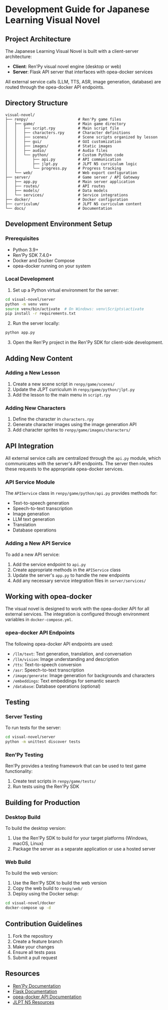 # Development Guide for Japanese Learning Visual Novel

## Project Architecture

The Japanese Learning Visual Novel is built with a client-server architecture:

- **Client**: Ren'Py visual novel engine (desktop or web)
- **Server**: Flask API server that interfaces with opea-docker services

All external service calls (LLM, TTS, ASR, image generation, database) are routed through the opea-docker API endpoints.

## Directory Structure

```
visual-novel/
├── renpy/                      # Ren'Py game files
│   ├── game/                   # Main game directory
│   │   ├── script.rpy          # Main script file
│   │   ├── characters.rpy      # Character definitions
│   │   ├── scenes/             # Scene scripts organized by lesson
│   │   ├── gui/                # GUI customization
│   │   ├── images/             # Static images
│   │   ├── audio/              # Audio files
│   │   └── python/             # Custom Python code
│   │       ├── api.py          # API communication
│   │       ├── jlpt.py         # JLPT N5 curriculum logic
│   │       └── progress.py     # Progress tracking
│   └── web/                    # Web export configuration
├── server/                     # Game server / API Gateway
│   ├── app.py                  # Main server application
│   ├── routes/                 # API routes
│   ├── models/                 # Data models
│   └── services/               # Service integrations
├── docker/                     # Docker configuration
├── curriculum/                 # JLPT N5 curriculum content
└── docs/                       # Documentation
```

## Development Environment Setup

### Prerequisites

- Python 3.9+
- Ren'Py SDK 7.4.0+
- Docker and Docker Compose
- opea-docker running on your system

### Local Development

1. Set up a Python virtual environment for the server:

```bash
cd visual-novel/server
python -m venv venv
source venv/bin/activate  # On Windows: venv\Scripts\activate
pip install -r requirements.txt
```

2. Run the server locally:

```bash
python app.py
```

3. Open the Ren'Py project in the Ren'Py SDK for client-side development.

## Adding New Content

### Adding a New Lesson

1. Create a new scene script in `renpy/game/scenes/`
2. Update the JLPT curriculum in `renpy/game/python/jlpt.py`
3. Add the lesson to the main menu in `script.rpy`

### Adding New Characters

1. Define the character in `characters.rpy`
2. Generate character images using the image generation API
3. Add character sprites to `renpy/game/images/characters/`

## API Integration

All external service calls are centralized through the `api.py` module, which communicates with the server's API endpoints. The server then routes these requests to the appropriate opea-docker services.

### API Service Module

The `APIService` class in `renpy/game/python/api.py` provides methods for:

- Text-to-speech generation
- Speech-to-text transcription
- Image generation
- LLM text generation
- Translation
- Database operations

### Adding a New API Service

To add a new API service:

1. Add the service endpoint to `api.py`
2. Create appropriate methods in the `APIService` class
3. Update the server's `app.py` to handle the new endpoints
4. Add any necessary service integration files in `server/services/`

## Working with opea-docker

The visual novel is designed to work with the opea-docker API for all external services. The integration is configured through environment variables in `docker-compose.yml`.

### opea-docker API Endpoints

The following opea-docker API endpoints are used:

- `/llm/text`: Text generation, translation, and conversation
- `/llm/vision`: Image understanding and description
- `/tts`: Text-to-speech conversion
- `/asr`: Speech-to-text transcription
- `/image/generate`: Image generation for backgrounds and characters
- `/embeddings`: Text embeddings for semantic search
- `/database`: Database operations (optional)

## Testing

### Server Testing

To run tests for the server:

```bash
cd visual-novel/server
python -m unittest discover tests
```

### Ren'Py Testing

Ren'Py provides a testing framework that can be used to test game functionality:

1. Create test scripts in `renpy/game/tests/`
2. Run tests using the Ren'Py SDK

## Building for Production

### Desktop Build

To build the desktop version:

1. Use the Ren'Py SDK to build for your target platforms (Windows, macOS, Linux)
2. Package the server as a separate application or use a hosted server

### Web Build

To build the web version:

1. Use the Ren'Py SDK to build the web version
2. Copy the web build to `renpy/web/`
3. Deploy using the Docker setup:

```bash
cd visual-novel/docker
docker-compose up -d
```

## Contribution Guidelines

1. Fork the repository
2. Create a feature branch
3. Make your changes
4. Ensure all tests pass
5. Submit a pull request

## Resources

- [Ren'Py Documentation](https://www.renpy.org/doc/html/)
- [Flask Documentation](https://flask.palletsprojects.com/)
- [opea-docker API Documentation](https://github.com/yourusername/opea-docker)
- [JLPT N5 Resources](https://jlptsensei.com/jlpt-n5-study-material/)
